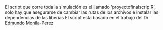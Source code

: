 El script que corre toda la simulación es el llamado 'proyectofinalscrip.R', solo hay que asegurarse de cambiar las rutas de los archivos e instalar las dependencias de las liberias
El script esta basado en el trabajo del Dr Edmundo Monila-Perez
